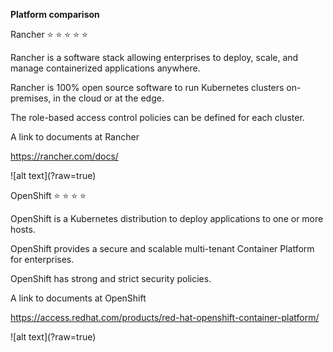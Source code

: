 **Platform comparison**

Rancher :star: :star: :star: :star: :star:

Rancher is a software stack allowing enterprises to deploy, scale, and manage containerized applications anywhere. 

Rancher is 100% open source software to run Kubernetes clusters on-premises, in the cloud or at the edge.

The role-based access control policies can be defined for each cluster.

A link to documents at Rancher

https://rancher.com/docs/

![alt text](<PICTURE>?raw=true)

OpenShift :star: :star: :star: :star:

OpenShift is a Kubernetes distribution to deploy applications to one or more hosts.

OpenShift provides a secure and scalable multi-tenant Container Platform for enterprises.

OpenShift has strong and strict security policies. 

A link to documents at OpenShift

https://access.redhat.com/products/red-hat-openshift-container-platform/

![alt text](<PICTURE>?raw=true)







